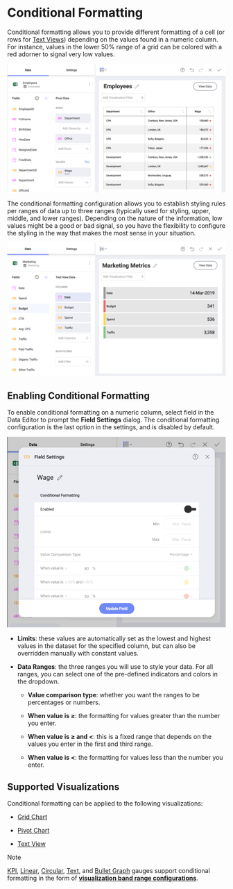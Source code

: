 # Conditional Formatting

Conditional formatting allows you to provide different formatting of a
cell (or rows for [Text Views](~/en/data-visualizations/visualization-types/text-view.md)) depending on the values found
in a numeric column. For instance, values in the lower 50% range of a
grid can be colored with a red adorner to signal very low values.

<img src="images/pivot-table-view-conditional-formatting.png" alt="Pivot table view conditional formatting in the Visualization editor" class="responsive-img"/>

The conditional formatting configuration allows you to establish styling
rules per ranges of data up to three ranges (typically used for styling,
upper, middle, and lower ranges). Depending on the nature of the
information, low values might be a good or bad signal, so you have the
flexibility to configure the styling in the way that makes the most
sense in your situation.

<img src="images/text-view-conditional-formatting.png" alt="Text view conditional formatting showing Marketing Metrics Visualization" class="responsive-img"/>

## Enabling Conditional Formatting

To enable conditional formatting on a numeric column, select field in
the Data Editor to prompt the **Field Settings** dialog. The conditional
formatting configuration is the last option in the settings, and is
disabled by default.

<img src="images/conditional-formatting-configuration.png" alt="Conditional formatting configuration in Field settings menu" class="responsive-img"/>

  - **Limits**: these values are automatically set as the lowest and
    highest values in the dataset for the specified column, but can also
    be overridden manually with constant values.

  - **Data Ranges**: the three ranges you will use to style your data.
    For all ranges, you can select one of the pre-defined indicators and
    colors in the dropdown.

      - **Value comparison type**: whether you want the ranges to be
        percentages or numbers.

      - **When value is ≥**: the formatting for values greater than the
        number you enter.

      - **When value is ≥ and \<**: this is a fixed range that depends
        on the values you enter in the first and third range.

      - **When value is \<**: the formatting for values less than the
        number you enter.

## Supported Visualizations

Conditional formatting can be applied to the following visualizations:

  - [Grid Chart](~/en/data-visualizations/visualization-types/grid-chart.md)

  - [Pivot Chart](~/en/data-visualizations/visualization-types/pivot-table.md)

  - [Text View](~/en/data-visualizations/visualization-types/text-view.md)

>[!NOTE]
>[KPI](~/en/data-visualizations/visualization-types/kpi-gauge.md), [Linear](~/en/data-visualizations/visualization-types/gauge-charts.html#linear-gauge), [Circular](~/en/data-visualizations/visualization-types/gauge-charts.html#circular-gauge), [Text](~/en/data-visualizations/visualization-types/gauge-charts.html#text-gauge), and [Bullet Graph](~/en/data-visualizations/visualization-types/gauge-charts.html#bullet-graph) gauges support conditional formatting in the form of [**visualization band range configurations**](~/en/data-visualizations/visualization-types/gauge-charts.html#bands-configuration).

